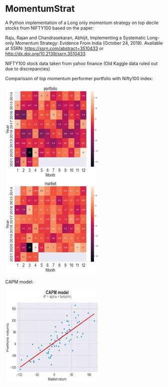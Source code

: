 # MomentumStrat
A Python implementation of a Long only momentum strategy on top decile stocks from NIFTY100 based on the paper:

Raju, Rajan and Chandrasekaran, Abhijit, Implementing a Systematic Long-only Momentum 
Strategy: Evidence From India (October 24, 2019). 
Available at SSRN: https://ssrn.com/abstract=3510433 or http://dx.doi.org/10.2139/ssrn.3510433

NIFTY100 stock data taken from yahoo finance (Old Kaggle data ruled out due to discrepancies)

Comparisson of top momentum performer portfolio with Nifty100 index:

<img src="https://github.com/SpagetBakemono/MomentumStrat/blob/main/monthly heatmap.png" width="300" height="600">

CAPM model: 

<img src="https://github.com/SpagetBakemono/MomentumStrat/blob/main/custom.png" width="300" height="300">
